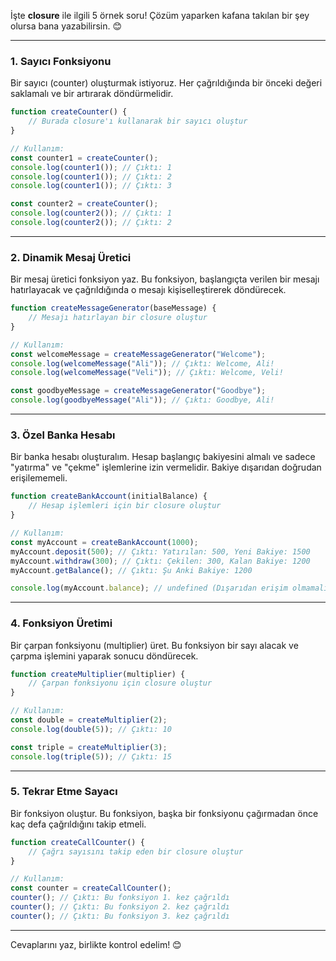 İşte **closure** ile ilgili 5 örnek soru! Çözüm yaparken kafana takılan bir şey olursa bana yazabilirsin. 😊

---

### **1. Sayıcı Fonksiyonu**
Bir sayıcı (counter) oluşturmak istiyoruz. Her çağrıldığında bir önceki değeri saklamalı ve bir artırarak döndürmelidir.

```javascript
function createCounter() {
    // Burada closure'ı kullanarak bir sayıcı oluştur
}

// Kullanım:
const counter1 = createCounter();
console.log(counter1()); // Çıktı: 1
console.log(counter1()); // Çıktı: 2
console.log(counter1()); // Çıktı: 3

const counter2 = createCounter();
console.log(counter2()); // Çıktı: 1
console.log(counter2()); // Çıktı: 2
```

---

### **2. Dinamik Mesaj Üretici**
Bir mesaj üretici fonksiyon yaz. Bu fonksiyon, başlangıçta verilen bir mesajı hatırlayacak ve çağrıldığında o mesajı kişiselleştirerek döndürecek.

```javascript
function createMessageGenerator(baseMessage) {
    // Mesajı hatırlayan bir closure oluştur
}

// Kullanım:
const welcomeMessage = createMessageGenerator("Welcome");
console.log(welcomeMessage("Ali")); // Çıktı: Welcome, Ali!
console.log(welcomeMessage("Veli")); // Çıktı: Welcome, Veli!

const goodbyeMessage = createMessageGenerator("Goodbye");
console.log(goodbyeMessage("Ali")); // Çıktı: Goodbye, Ali!
```

---

### **3. Özel Banka Hesabı**
Bir banka hesabı oluşturalım. Hesap başlangıç bakiyesini almalı ve sadece "yatırma" ve "çekme" işlemlerine izin vermelidir. Bakiye dışarıdan doğrudan erişilememeli.

```javascript
function createBankAccount(initialBalance) {
    // Hesap işlemleri için bir closure oluştur
}

// Kullanım:
const myAccount = createBankAccount(1000);
myAccount.deposit(500); // Çıktı: Yatırılan: 500, Yeni Bakiye: 1500
myAccount.withdraw(300); // Çıktı: Çekilen: 300, Kalan Bakiye: 1200
myAccount.getBalance(); // Çıktı: Şu Anki Bakiye: 1200

console.log(myAccount.balance); // undefined (Dışarıdan erişim olmamalı)
```

---

### **4. Fonksiyon Üretimi**
Bir çarpan fonksiyonu (multiplier) üret. Bu fonksiyon bir sayı alacak ve çarpma işlemini yaparak sonucu döndürecek.

```javascript
function createMultiplier(multiplier) {
    // Çarpan fonksiyonu için closure oluştur
}

// Kullanım:
const double = createMultiplier(2);
console.log(double(5)); // Çıktı: 10

const triple = createMultiplier(3);
console.log(triple(5)); // Çıktı: 15
```

---

### **5. Tekrar Etme Sayacı**
Bir fonksiyon oluştur. Bu fonksiyon, başka bir fonksiyonu çağırmadan önce kaç defa çağrıldığını takip etmeli.

```javascript
function createCallCounter() {
    // Çağrı sayısını takip eden bir closure oluştur
}

// Kullanım:
const counter = createCallCounter();
counter(); // Çıktı: Bu fonksiyon 1. kez çağrıldı
counter(); // Çıktı: Bu fonksiyon 2. kez çağrıldı
counter(); // Çıktı: Bu fonksiyon 3. kez çağrıldı
```

---

Cevaplarını yaz, birlikte kontrol edelim! 😊